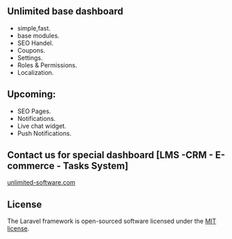 
## Unlimited base dashboard

- simple,fast.
- base modules.
- SEO Handel.
- Coupons.
- Settings.
- Roles & Permissions.
- Localization.

## Upcoming:
- SEO Pages.
- Notifications.
- Live chat widget.
- Push Notifications.

## Contact us for special dashboard [LMS -CRM - E-commerce - Tasks System]

[unlimited-software.com](https://unlimited-software.com/)


## License

The Laravel framework is open-sourced software licensed under the [MIT license](https://opensource.org/licenses/MIT).
